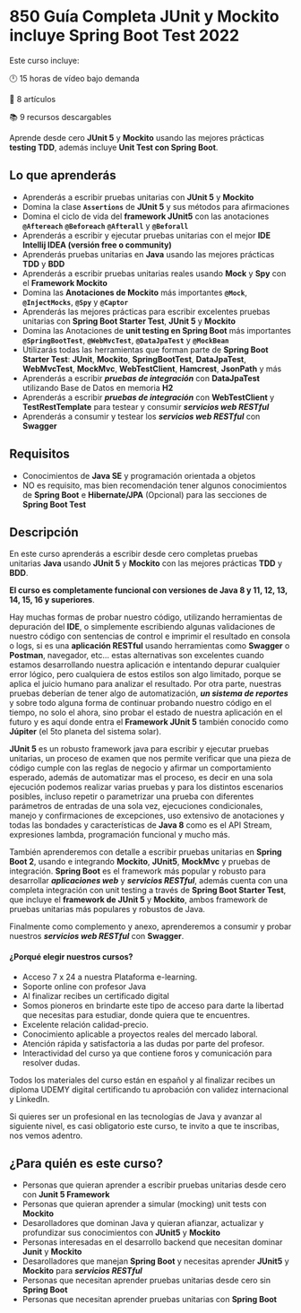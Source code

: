 # 850 Guía Completa JUnit y Mockito incluye Spring Boot Test 2022

Este curso incluye:

🕛 15 horas de vídeo bajo demanda

📑 8 artículos

📚 9 recursos descargables

Aprende desde cero **JUnit 5** y **Mockito** usando las mejores prácticas **testing TDD**, además incluye **Unit Test con Spring Boot**.

## Lo que aprenderás

* Aprenderás a escribir pruebas unitarias con **JUnit 5** y **Mockito**
* Domina la clase **`Assertions`** de **JUnit 5** y sus métodos para afirmaciones
* Domina el ciclo de vida del **framework JUnit5** con las anotaciones **`@Aftereach`** **`@Beforeach`** **`@Afterall`** y **`@Beforall`**
* Aprenderás a escribir y ejecutar pruebas unitarias con el mejor **IDE Intellij IDEA (versión free o community)**
* Aprenderás pruebas unitarias en **Java** usando las mejores prácticas **TDD** y **BDD**
* Aprenderás a escribir pruebas unitarias reales usando **Mock** y **Spy** con el **Framework Mockito**
* Domina las **Anotaciones de Mockito** más importantes **`@Mock`**, **`@InjectMocks`**, **`@Spy`** y **`@Captor`**
* Aprenderás las mejores prácticas para escribir excelentes pruebas unitarias con **Spring Boot Starter Test**, **JUnit 5** y **Mockito**
* Domina las Anotaciones de **unit testing en Spring Boot** más importantes **`@SpringBootTest`**, **`@WebMvcTest`**, **`@DataJpaTest`** y **`@MockBean`**
* Utilizarás todas las herramientas que forman parte de **Spring Boot Starter Test**: **JUnit**, **Mockito**, **SpringBootTest**, **DataJpaTest**, **WebMvcTest**, **MockMvc**, **WebTestClient**, **Hamcrest**, **JsonPath** y más
* Aprenderás a escribir ***pruebas de integración*** con **DataJpaTest** utilizando Base de Datos en memoria **H2**
* Aprenderás a escribir ***pruebas de integración*** con **WebTestClient** y **TestRestTemplate** para testear y consumir ***servicios web RESTful***
* Aprenderás a consumir y testear los ***servicios web RESTful*** con **Swagger**

## Requisitos

* Conocimientos de **Java SE** y programación orientada a objetos
* NO es requisito, mas bien recomendación tener algunos conocimientos de **Spring Boot** e **Hibernate/JPA** (Opcional) para las secciones de **Spring Boot Test**

## Descripción

En este curso aprenderás a escribir desde cero completas pruebas unitarias **Java** usando **JUnit 5** y **Mockito** con las mejores prácticas **TDD** y **BDD**.

**El curso es completamente funcional con versiones de Java 8 y 11, 12, 13, 14, 15, 16 y superiores**.

Hay muchas formas de probar nuestro código, utilizando herramientas de depuración del **IDE**, o simplemente escribiendo algunas validaciones de nuestro código con sentencias de control e imprimir el resultado en consola o logs, si es una **aplicación RESTful** usando herramientas como **Swagger** o **Postman**, navegador, etc... estas alternativas son excelentes cuando estamos desarrollando nuestra aplicación e intentando depurar cualquier error lógico, pero cualquiera de estos estilos son algo limitado, porque se aplica el juicio humano para analizar el resultado. Por otra parte, nuestras pruebas deberían de tener algo de automatización, ***un sistema de reportes*** y sobre todo alguna forma de continuar probando nuestro código en el tiempo, no solo el ahora, sino probar el estado de nuestra aplicación en el futuro y es aquí donde entra el **Framework JUnit 5** también conocido como **Júpiter** (el 5to planeta del sistema solar).

**JUnit 5** es un robusto framework java para escribir y ejecutar pruebas unitarias, un proceso de examen que nos permite verificar que una pieza de código cumple con las reglas de negocio y afirmar un comportamiento esperado, además de automatizar mas el proceso, es decir en una sola ejecución podemos realizar varias pruebas y para los distintos escenarios posibles, incluso repetir o parametrizar una prueba con diferentes parámetros de entradas de una sola vez, ejecuciones condicionales, manejo y confirmaciones de excepciones, uso extensivo de anotaciones y todas las bondades y características de **Java 8** como es el API Stream, expresiones lambda, programación funcional y mucho más.

También aprenderemos con detalle a escribir pruebas unitarias en **Spring Boot 2**, usando e integrando **Mockito**, **JUnit5**, **MockMvc** y pruebas de integración. **Spring Boot** es el framework más popular y robusto para desarrollar ***aplicaciones web*** y ***servicios RESTful***, además cuenta con una completa integración con unit testing a través de **Spring Boot Starter Test**, que incluye el **framework de JUnit 5** y **Mockito**, ambos framework de pruebas unitarias más populares y robustos de Java.

Finalmente como complemento y anexo, aprenderemos a consumir y probar nuestros ***servicios web RESTful*** con **Swagger**.


#### ¿Porqué elegir nuestros cursos?

* Acceso 7 x 24 a nuestra Plataforma e-learning.
* Soporte online con profesor Java
* Al finalizar recibes un certificado digital
* Somos pioneros en brindarte este tipo de acceso para darte la libertad que necesitas para estudiar, donde quiera que te encuentres.
* Excelente relación calidad-precio.
* Conocimiento aplicable a proyectos reales del mercado laboral.
* Atención rápida y satisfactoria a las dudas por parte del profesor.
* Interactividad del curso ya que contiene foros y comunicación para resolver dudas.

Todos los materiales del curso están en español y al finalizar recibes un diploma UDEMY digital certificando tu aprobación con validez internacional y LinkedIn.

Si quieres ser un profesional en las tecnologías de Java y avanzar al siguiente nivel, es casi obligatorio este curso, te invito a que te inscribas, nos vemos adentro.

## ¿Para quién es este curso?

* Personas que quieran aprender a escribir pruebas unitarias desde cero con **Junit 5 Framework**
* Personas que quieran aprender a simular (mocking) unit tests con **Mockito**
* Desarolladores que dominan Java y quieran afianzar, actualizar y profundizar sus conocimientos con **JUnit5** y **Mockito**
* Personas interesadas en el desarrollo backend que necesitan dominar **Junit** y **Mockito**
* Desarolladores que manejan **Spring Boot** y necesitas aprender **JUnit5** y **Mockito** para ***servicios RESTful***
* Personas que necesitan aprender pruebas unitarias desde cero sin **Spring Boot**
* Personas que necesitan aprender pruebas unitarias con **Spring Boot**
